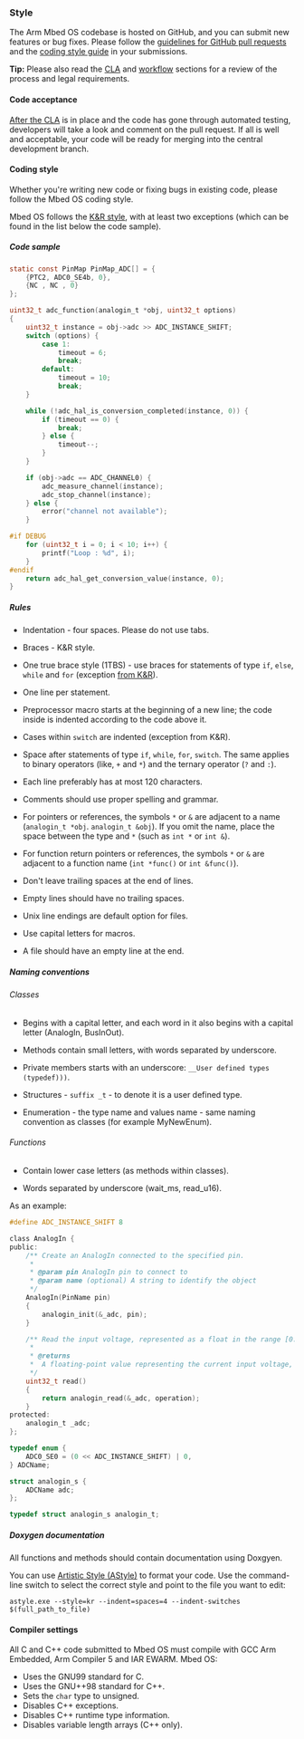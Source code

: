 ### Style

The Arm Mbed OS codebase is hosted on GitHub, and you can submit new features or bug fixes. Please follow the [guidelines for GitHub pull requests](#guidelines-for-github-pull-requests) and the [coding style guide](#coding-style) in your submissions.

<span class="tips">**Tip:** Please also read the [CLA](/docs/development/reference/guidelines.html#cla) and [workflow](/docs/development/reference/guidelines.html#workflow) sections for a review of the process and legal requirements.</span>

#### Code acceptance

[After the CLA](/docs/development/reference/guidelines.html#cla) is in place and the code has gone through automated testing, developers will take a look and comment on the pull request. If all is well and acceptable, your code will be ready for merging into the central development branch.

#### Coding style

Whether you're writing new code or fixing bugs in existing code, please follow the Mbed OS coding style.

Mbed OS follows the [K&R style](https://en.wikipedia.org/wiki/Indent_style#K.26R_style), with at least two exceptions (which can be found in the list below the code sample).

##### Code sample

```c
static const PinMap PinMap_ADC[] = {
    {PTC2, ADC0_SE4b, 0},
    {NC , NC , 0}
};

uint32_t adc_function(analogin_t *obj, uint32_t options)
{
    uint32_t instance = obj->adc >> ADC_INSTANCE_SHIFT;
    switch (options) {
        case 1:
            timeout = 6;
            break;
        default:
            timeout = 10;
            break;
    }

    while (!adc_hal_is_conversion_completed(instance, 0)) {
        if (timeout == 0) {
            break;
        } else {
            timeout--;
        }
    }

    if (obj->adc == ADC_CHANNEL0) {
        adc_measure_channel(instance);
        adc_stop_channel(instance);
    } else {
        error("channel not available");
    }

#if DEBUG
    for (uint32_t i = 0; i < 10; i++) {
        printf("Loop : %d", i);
    }
#endif
    return adc_hal_get_conversion_value(instance, 0);
}
```
##### Rules

- Indentation - four spaces. Please do not use tabs.

- Braces - K&R style.

- One true brace style (1TBS) - use braces for statements of type `if`, `else`, `while` and `for` (exception [from K&R](http://en.wikipedia.org/wiki/Indent_style#Variant:_1TBS)).

- One line per statement.

- Preprocessor macro starts at the beginning of a new line; the code inside is indented according to the code above it.

- Cases within `switch` are indented (exception from K&R).

- Space after statements of type `if`, `while`, `for`, `switch`. The same applies to binary operators (like, `+` and `*`) and the ternary operator (`?` and `:`).

- Each line preferably has at most 120 characters.

- Comments should use proper spelling and grammar.

- For pointers or references, the symbols `*` or `&` are adjacent to a name (`analogin_t *obj`. `analogin_t &obj`). If you omit the name, place the space between the type and `*` (such as `int *` or `int &`).

- For function return pointers or references, the symbols `*` or `&` are adjacent to a function name (`int *func()` or `int &func()`).

- Don't leave trailing spaces at the end of lines.

- Empty lines should have no trailing spaces.

- Unix line endings are default option for files.

- Use capital letters for macros.

- A file should have an empty line at the end.

##### Naming conventions

###### Classes

- Begins with a capital letter, and each word in it also begins with a capital letter (AnalogIn, BusInOut).

- Methods contain small letters, with words separated by underscore.

- Private members starts with an underscore: ``__User defined types (typedef)))``.

- Structures - `suffix _t` - to denote it is a user defined type.

- Enumeration - the type name and values name - same naming convention as classes (for example MyNewEnum).

###### Functions

- Contain lower case letters (as methods within classes).

- Words separated by underscore (wait_ms, read_u16).

As an example:

```c
#define ADC_INSTANCE_SHIFT 8 

class AnalogIn {
public:
    /** Create an AnalogIn connected to the specified pin.
     *
     * @param pin AnalogIn pin to connect to
     * @param name (optional) A string to identify the object
     */
    AnalogIn(PinName pin)
    {
        analogin_init(&_adc, pin);
    }

    /** Read the input voltage, represented as a float in the range [0.0, 1.0].
     *
     * @returns
     * 	A floating-point value representing the current input voltage, measured as a percentage
     */
    uint32_t read()
    {
        return analogin_read(&_adc, operation);
    }
protected:
    analogin_t _adc;
};

typedef enum {
    ADC0_SE0 = (0 << ADC_INSTANCE_SHIFT) | 0,
} ADCName;

struct analogin_s {
    ADCName adc;
};

typedef struct analogin_s analogin_t;
```

##### Doxygen documentation

All functions and methods should contain documentation using Doxgyen.

You can use [Artistic Style (AStyle)](http://sourceforge.net/projects/astyle/files/) to format your code. Use the command-line switch to select the correct style and point to the file you want to edit:

```
astyle.exe --style=kr --indent=spaces=4 --indent-switches $(full_path_to_file)
```

#### Compiler settings

All C and C++ code submitted to Mbed OS must compile with GCC Arm Embedded, Arm Compiler 5 and IAR EWARM. Mbed OS:

- Uses the GNU99 standard for C.
- Uses the GNU++98 standard for C++.
- Sets the `char` type to unsigned.
- Disables C++ exceptions.
- Disables C++ runtime type information.
- Disables variable length arrays (C++ only).

